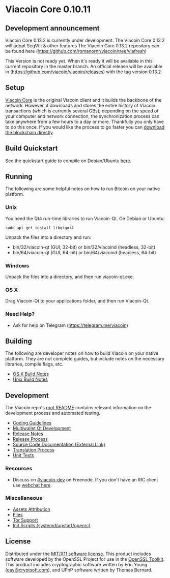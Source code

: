 Viacoin Core 0.10.11
=====================

Development announcement
-----------------------
Viacoin Core 0.13.2 is currently under development.
The Viacoin Core 0.13.2 will adopt SegWit & other features
The Viacoin Core 0.13.2 repository can be found here
(https://github.com/romanornr/viacoin/tree/viafresh)

This Version is not ready yet. When it's ready it will be 
available in this current repository in the master branch.
An official release will be available in (https://github.com/viacoin/viacoin/releases) 
with the tag version 0.13.2

Setup
---------------------
[Viacoin Core](http://viacoin.org/) is the original Viacoin client and it builds the backbone of the network. However, it downloads and stores the entire history of Viacoin transactions (which is currently several GBs); depending on the speed of your computer and network connection, the synchronization process can take anywhere from a few hours to a day or more. Thankfully you only have to do this once. If you would like the process to go faster you can [download the blockchain directly](bootstrap.md).

Build Quickstart
----------------

See the quickstart guide to compile on Debian/Ubuntu [here](build-quickstart.md).

Running
---------------------
The following are some helpful notes on how to run Bitcoin on your native platform.

### Unix

You need the Qt4 run-time libraries to run Viacoin-Qt. On Debian or Ubuntu:

	sudo apt-get install libqtgui4

Unpack the files into a directory and run:

- bin/32/viacoin-qt (GUI, 32-bit) or bin/32/viacoind (headless, 32-bit)
- bin/64/viacoin-qt (GUI, 64-bit) or bin/64/viacoind (headless, 64-bit)



### Windows

Unpack the files into a directory, and then run viacoin-qt.exe.

### OS X

Drag Viacoin-Qt to your applications folder, and then run Viacoin-Qt.

### Need Help?

* Ask for help on Telegram (https://telegram.me/viacoin)

Building
---------------------
The following are developer notes on how to build Viacoin on your native platform. They are not complete guides, but include notes on the necessary libraries, compile flags, etc.

- [OS X Build Notes](build-osx.md)
- [Unix Build Notes](build-unix.md)

Development
---------------------
The Viacoin repo's [root README](https://github.com/viacoin/viacoin/blob/master/README.md) contains relevant information on the development process and automated testing.

- [Coding Guidelines](coding.md)
- [Multiwallet Qt Development](multiwallet-qt.md)
- [Release Notes](release-notes.md)
- [Release Process](release-process.md)
- [Source Code Documentation (External Link)](https://dev.visucore.com/bitcoin/doxygen/)
- [Translation Process](translation_process.md)
- [Unit Tests](unit-tests.md)

### Resources
* Discuss on [#viacoin-dev](http://webchat.freenode.net/?channels=viacoin) on Freenode. If you don't have an IRC client use [webchat here](http://webchat.freenode.net/?channels=viacoin-dev).

### Miscellaneous
- [Assets Attribution](assets-attribution.md)
- [Files](files.md)
- [Tor Support](tor.md)
- [Init Scripts (systemd/upstart/openrc)](init.md)

License
---------------------
Distributed under the [MIT/X11 software license](http://www.opensource.org/licenses/mit-license.php).
This product includes software developed by the OpenSSL Project for use in the [OpenSSL Toolkit](https://www.openssl.org/). This product includes
cryptographic software written by Eric Young ([eay@cryptsoft.com](mailto:eay@cryptsoft.com)), and UPnP software written by Thomas Bernard.

